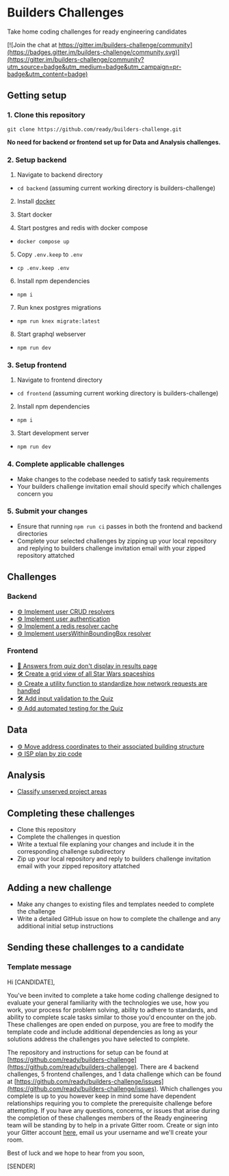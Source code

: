 # Builders Challenges

Take home coding challenges for ready engineering candidates

[![Join the chat at https://gitter.im/builders-challenge/community](https://badges.gitter.im/builders-challenge/community.svg)](https://gitter.im/builders-challenge/community?utm_source=badge&utm_medium=badge&utm_campaign=pr-badge&utm_content=badge)

## Getting setup

### 1. Clone this repository
```
git clone https://github.com/ready/builders-challenge.git
```
**No need for backend or frontend set up for Data and Analysis challenges.**

### 2. Setup backend
1. Navigate to backend directory
  - `cd backend` (assuming current working directory is builders-challenge)

2. Install [docker](https://docs.docker.com/get-docker/)

3. Start docker

4. Start postgres and redis with docker compose
  - `docker compose up`

5. Copy `.env.keep` to `.env`
  - `cp .env.keep .env`

6. Install npm dependencies
  - `npm i`

7. Run knex postgres migrations 
  - `npm run knex migrate:latest`

8. Start graphql webserver
  - `npm run dev`

### 3. Setup frontend
1. Navigate to frontend directory
  - `cd frontend` (assuming current working directory is builders-challenge)
2. Install npm dependencies
  - `npm i`
3. Start development server
  - `npm run dev`

### 4. Complete applicable challenges
- Make changes to the codebase needed to satisfy task requirements
- Your builders challenge invitation email should specify which challenges concern you

### 5. Submit your changes
- Ensure that running `npm run ci` passes in both the frontend and backend directories
- Complete your selected challenges by zipping up your local repository and replying to builders challenge invitation email with your zipped repository attatched

## Challenges

### Backend
- [⚙️ Implement user CRUD resolvers](https://github.com/ready/builders-challenge/issues/4)
- [⚙️ Implement user authentication](https://github.com/ready/builders-challenge/issues/5)
- [⚙️ Implement a redis resolver cache](https://github.com/ready/builders-challenge/issues/6)
- [⚙️ Implement usersWithinBoundingBox resolver](https://github.com/ready/builders-challenge/issues/8)

### Frontend
- [🐞 Answers from quiz don't display in results page](https://github.com/ready/builders-challenge/issues/13)
- [🛠 Create a grid view of all Star Wars spaceships](https://github.com/ready/builders-challenge/issues/9)
- [⚙️ Create a utility function to standardize how network requests are handled](https://github.com/ready/builders-challenge/issues/10)
- [🛠 Add input validation to the Quiz](https://github.com/ready/builders-challenge/issues/14)
- [⚙️ Add automated testing for the Quiz](https://github.com/ready/builders-challenge/issues/15)

## Data
- [⚙️ Move address coordinates to their associated building structure](https://github.com/ready/builders-challenge/issues/18)
- [⚙️ ISP plan by zip code](https://github.com/ready/builders-challenge/issues/21)

## Analysis
- [Classify unserved project areas](https://github.com/ready/builders-challenge/issues/27)

## Completing these challenges
- Clone this repository
- Complete the challenges in question
- Write a textual file explaning your changes and include it in the corresponding challenge subdirectory
- Zip up your local repository and reply to builders challenge invitation email with your zipped repository attatched

## Adding a new challenge
- Make any changes to existing files and templates needed to complete the challenge
- Write a detailed GitHub issue on how to complete the challenge and any additional initial setup instructions

## Sending these challenges to a candidate
### Template message
Hi [CANDIDATE],

You've been invited to complete a take home coding challenge designed to evaluate your general familiarity with the technologies we use, how you work, your process for problem solving, ability to adhere to standards, and ability to complete scale tasks similar to those you'd encounter on the job. These challenges are open ended on purpose, you are free to modify the template code and include additional dependencies as long as your solutions address the challenges you have selected to complete. 

The repository and instructions for setup can be found at [https://github.com/ready/builders-challenge](https://github.com/ready/builders-challenge). There are 4 backend challenges, 5 frontend challenges, and 1 data challenge which can be found at [https://github.com/ready/builders-challenge/issues](https://github.com/ready/builders-challenge/issues). Which challenges you complete is up to you however keep in mind some have dependent relationships requiring you to complete the prerequisite challenge before attempting. If you have any questions, concerns, or issues that arise during the completion of these challenges members of the Ready engineering team will be standing by to help in a private Gitter room. Create or sign into your Gitter account [here](https://gitter.im/login?action=login), email us your username and we'll create your room.

Best of luck and we hope to hear from you soon,

[SENDER]
